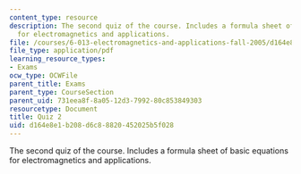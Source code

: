 ```yaml
---
content_type: resource
description: The second quiz of the course. Includes a formula sheet of basic equations
  for electromagnetics and applications.
file: /courses/6-013-electromagnetics-and-applications-fall-2005/d164e8e1b208d6c88820452025b5f028_q2.pdf
file_type: application/pdf
learning_resource_types:
- Exams
ocw_type: OCWFile
parent_title: Exams
parent_type: CourseSection
parent_uid: 731eea8f-8a05-12d3-7992-80c853849303
resourcetype: Document
title: Quiz 2
uid: d164e8e1-b208-d6c8-8820-452025b5f028
---
```

The second quiz of the course. Includes a formula sheet of basic equations for electromagnetics and applications.